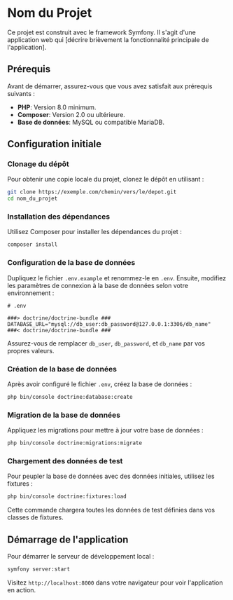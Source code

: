 # Nom du Projet

Ce projet est construit avec le framework Symfony. Il s'agit d'une application web qui [décrire brièvement la fonctionnalité principale de l'application].

## Prérequis

Avant de démarrer, assurez-vous que vous avez satisfait aux prérequis suivants :

- **PHP**: Version 8.0 minimum.
- **Composer**: Version 2.0 ou ultérieure.
- **Base de données**: MySQL ou compatible MariaDB.

## Configuration initiale

### Clonage du dépôt

Pour obtenir une copie locale du projet, clonez le dépôt en utilisant :

```bash
git clone https://exemple.com/chemin/vers/le/depot.git
cd nom_du_projet
```

### Installation des dépendances

Utilisez Composer pour installer les dépendances du projet :

```bash
composer install
```

### Configuration de la base de données

Dupliquez le fichier `.env.example` et renommez-le en `.env`. Ensuite, modifiez les paramètres de connexion à la base de données selon votre environnement :

```env
# .env

###> doctrine/doctrine-bundle ###
DATABASE_URL="mysql://db_user:db_password@127.0.0.1:3306/db_name"
###< doctrine/doctrine-bundle ###
```

Assurez-vous de remplacer `db_user`, `db_password`, et `db_name` par vos propres valeurs.

### Création de la base de données

Après avoir configuré le fichier `.env`, créez la base de données :

```bash
php bin/console doctrine:database:create
```

### Migration de la base de données

Appliquez les migrations pour mettre à jour votre base de données :

```bash
php bin/console doctrine:migrations:migrate
```

### Chargement des données de test

Pour peupler la base de données avec des données initiales, utilisez les fixtures :

```bash
php bin/console doctrine:fixtures:load
```
Cette commande chargera toutes les données de test définies dans vos classes de fixtures.


## Démarrage de l'application

Pour démarrer le serveur de développement local :

```bash
symfony server:start
```

Visitez `http://localhost:8000` dans votre navigateur pour voir l'application en action.